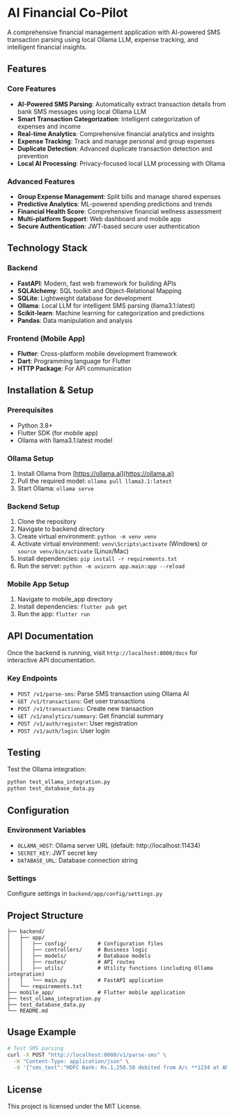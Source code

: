 # AI Financial Co-Pilot

A comprehensive financial management application with AI-powered SMS transaction parsing using local Ollama LLM, expense tracking, and intelligent financial insights.

## Features

### Core Features
- **AI-Powered SMS Parsing**: Automatically extract transaction details from bank SMS messages using local Ollama LLM
- **Smart Transaction Categorization**: Intelligent categorization of expenses and income
- **Real-time Analytics**: Comprehensive financial analytics and insights
- **Expense Tracking**: Track and manage personal and group expenses
- **Duplicate Detection**: Advanced duplicate transaction detection and prevention
- **Local AI Processing**: Privacy-focused local LLM processing with Ollama

### Advanced Features
- **Group Expense Management**: Split bills and manage shared expenses
- **Predictive Analytics**: ML-powered spending predictions and trends
- **Financial Health Score**: Comprehensive financial wellness assessment
- **Multi-platform Support**: Web dashboard and mobile app
- **Secure Authentication**: JWT-based secure user authentication

## Technology Stack

### Backend
- **FastAPI**: Modern, fast web framework for building APIs
- **SQLAlchemy**: SQL toolkit and Object-Relational Mapping
- **SQLite**: Lightweight database for development
- **Ollama**: Local LLM for intelligent SMS parsing (llama3.1:latest)
- **Scikit-learn**: Machine learning for categorization and predictions
- **Pandas**: Data manipulation and analysis

### Frontend (Mobile App)
- **Flutter**: Cross-platform mobile development framework
- **Dart**: Programming language for Flutter
- **HTTP Package**: For API communication

## Installation & Setup

### Prerequisites
- Python 3.8+
- Flutter SDK (for mobile app)
- Ollama with llama3.1:latest model

### Ollama Setup
1. Install Ollama from [https://ollama.ai](https://ollama.ai)
2. Pull the required model: `ollama pull llama3.1:latest`
3. Start Ollama: `ollama serve`

### Backend Setup
1. Clone the repository
2. Navigate to backend directory
3. Create virtual environment: `python -m venv venv`
4. Activate virtual environment: `venv\Scripts\activate` (Windows) or `source venv/bin/activate` (Linux/Mac)
5. Install dependencies: `pip install -r requirements.txt`
6. Run the server: `python -m uvicorn app.main:app --reload`

### Mobile App Setup
1. Navigate to mobile_app directory
2. Install dependencies: `flutter pub get`
3. Run the app: `flutter run`

## API Documentation

Once the backend is running, visit `http://localhost:8000/docs` for interactive API documentation.

### Key Endpoints
- `POST /v1/parse-sms`: Parse SMS transaction using Ollama AI
- `GET /v1/transactions`: Get user transactions
- `POST /v1/transactions`: Create new transaction
- `GET /v1/analytics/summary`: Get financial summary
- `POST /v1/auth/register`: User registration
- `POST /v1/auth/login`: User login

## Testing

Test the Ollama integration:
```bash
python test_ollama_integration.py
python test_database_data.py
```

## Configuration

### Environment Variables
- `OLLAMA_HOST`: Ollama server URL (default: http://localhost:11434)
- `SECRET_KEY`: JWT secret key
- `DATABASE_URL`: Database connection string

### Settings
Configure settings in `backend/app/config/settings.py`

## Project Structure

```
├── backend/
│   ├── app/
│   │   ├── config/          # Configuration files
│   │   ├── controllers/     # Business logic
│   │   ├── models/          # Database models
│   │   ├── routes/          # API routes
│   │   ├── utils/           # Utility functions (including Ollama integration)
│   │   └── main.py          # FastAPI application
│   └── requirements.txt
├── mobile_app/              # Flutter mobile application
├── test_ollama_integration.py
├── test_database_data.py
└── README.md
```

## Usage Example

```bash
# Test SMS parsing
curl -X POST "http://localhost:8000/v1/parse-sms" \
  -H "Content-Type: application/json" \
  -d '{"sms_text":"HDFC Bank: Rs.1,250.50 debited from A/c **1234 at AMAZON PAY INDIA on 15-09-2024"}'
```

## License

This project is licensed under the MIT License.
